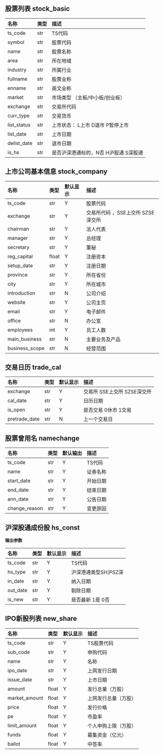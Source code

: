 



## 股票列表 stock_basic

| 名称        | 类型 | 描述                                  |
| :---------- | :--- | :------------------------------------ |
| ts_code     | str  | TS代码                                |
| symbol      | str  | 股票代码                              |
| name        | str  | 股票名称                              |
| area        | str  | 所在地域                              |
| industry    | str  | 所属行业                              |
| fullname    | str  | 股票全称                              |
| enname      | str  | 英文全称                              |
| market      | str  | 市场类型 （主板/中小板/创业板）       |
| exchange    | str  | 交易所代码                            |
| curr_type   | str  | 交易货币                              |
| list_status | str  | 上市状态： L上市 D退市 P暂停上市      |
| list_date   | str  | 上市日期                              |
| delist_date | str  | 退市日期                              |
| is_hs       | str  | 是否沪深港通标的，N否 H沪股通 S深股通 |


## 上市公司基本信息 stock_company

| 名称           | 类型  | 默认显示 | 描述                              |
| :------------- | :---- | :------- | :-------------------------------- |
| ts_code        | str   | Y        | 股票代码                          |
| exchange       | str   | Y        | 交易所代码 ，SSE上交所 SZSE深交所 |
| chairman       | str   | Y        | 法人代表                          |
| manager        | str   | Y        | 总经理                            |
| secretary      | str   | Y        | 董秘                              |
| reg_capital    | float | Y        | 注册资本                          |
| setup_date     | str   | Y        | 注册日期                          |
| province       | str   | Y        | 所在省份                          |
| city           | str   | Y        | 所在城市                          |
| introduction   | str   | N        | 公司介绍                          |
| website        | str   | Y        | 公司主页                          |
| email          | str   | Y        | 电子邮件                          |
| office         | str   | N        | 办公室                            |
| employees      | int   | Y        | 员工人数                          |
| main_business  | str   | N        | 主要业务及产品                    |
| business_scope | str   | N        | 经营范围                          |


## 交易日历 trade_cal

| 名称          | 类型 | 默认显示 | 描述                        |
| :------------ | :--- | :------- | :-------------------------- |
| exchange      | str  | Y        | 交易所 SSE上交所 SZSE深交所 |
| cal_date      | str  | Y        | 日历日期                    |
| is_open       | str  | Y        | 是否交易 0休市 1交易        |
| pretrade_date | str  | N        | 上一个交易日                |



## 股票曾用名 namechange

| 名称          | 类型 | 默认输出 | 描述     |
| :------------ | :--- | :------- | :------- |
| ts_code       | str  | Y        | TS代码   |
| name          | str  | Y        | 证券名称 |
| start_date    | str  | Y        | 开始日期 |
| end_date      | str  | Y        | 结束日期 |
| ann_date      | str  | Y        | 公告日期 |
| change_reason | str  | Y        | 变更原因 |



## 沪深股通成份股 hs_const

**输出参数**

| 名称     | 类型 | 默认显示 | 描述                 |
| :------- | :--- | :------- | :------------------- |
| ts_code  | str  | Y        | TS代码               |
| hs_type  | str  | Y        | 沪深港通类型SH沪SZ深 |
| in_date  | str  | Y        | 纳入日期             |
| out_date | str  | Y        | 剔除日期             |
| is_new   | str  | Y        | 是否最新 1是 0否 |








## IPO新股列表 new_share

| 名称          | 类型  | 默认显示 | 描述                 |
| :------------ | :---- | :------- | :------------------- |
| ts_code       | str   | Y        | TS股票代码           |
| sub_code      | str   | Y        | 申购代码             |
| name          | str   | Y        | 名称                 |
| ipo_date      | str   | Y        | 上网发行日期         |
| issue_date    | str   | Y        | 上市日期             |
| amount        | float | Y        | 发行总量（万股）     |
| market_amount | float | Y        | 上网发行总量（万股） |
| price         | float | Y        | 发行价格             |
| pe            | float | Y        | 市盈率               |
| limit_amount  | float | Y        | 个人申购上限（万股） |
| funds         | float | Y        | 募集资金（亿元）     |
| ballot        | float | Y        | 中签率               |